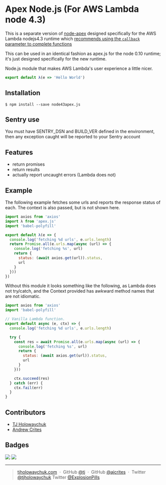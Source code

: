 
# Apex Node.js (For AWS Lambda node 4.3)

This is a separate version of [node-apex](https://github.com/apex/node-apex)
designed specifically for the AWS Lambda nodejs4.3
runtime which [recommends using the `callback` parameter
to complete functions](https://docs.aws.amazon.com/lambda/latest/dg/nodejs-prog-model-using-old-runtime.html#transition-to-new-nodejs-runtime)

This can be used in an identical fashion as apex.js for
the node 0.10 runtime; it's just designed specifically for
the new runtime.

Node.js module that makes AWS Lambda's user experience a little nicer.

```js
export default λ(e => 'Hello World')
```

## Installation

```
$ npm install --save node43apex.js
```

## Sentry use

You must have SENTRY_DSN and BUILD_VER defined in the environment, then any exception caught will be reported to your
Sentry account

## Features

- return promises
- return results
- actually report uncaught errors (Lambda does not)

## Example

The following example fetches some urls and reports the response status of each. The context is also passed, but is not
shown here.

```js
import axios from 'axios'
import λ from 'apex.js'
import 'babel-polyfill'

export default λ(e => {
  console.log('fetching %d urls', e.urls.length)
  return Promise.all(e.urls.map(async (url) => {
    console.log('fetching %s', url)
    return {
      status: (await axios.get(url)).status,
      url
    }
  }))
})
```

Without this module it looks something like the following, as Lambda does not try/catch, and the Context
provided has awkward method names that are not idiomatic.

```js
import axios from 'axios'
import 'babel-polyfill'

// Vanilla Lambda function.
export default async (e, ctx) => {
  console.log('fetching %d urls', e.urls.length)

  try {
    const res = await Promise.all(e.urls.map(async (url) => {
      console.log('fetching %s', url)
      return {
        status: (await axios.get(url)).status,
        url
      }
    }))

    ctx.succeed(res)
  } catch (err) {
    ctx.fail(err)
  }
}
```

## Contributors

- [TJ Holowaychuk](https://github.com/tj)
- [Andrew Crites](https://github.com/ajcrites)

## Badges

![](https://img.shields.io/badge/license-MIT-blue.svg)
![](https://img.shields.io/badge/status-stable-green.svg)

---

> [tjholowaychuk.com](http://tjholowaychuk.com) &nbsp;&middot;&nbsp;
> GitHub [@tj](https://github.com/tj) &nbsp;&middot;&nbsp;
> GitHub [@ajcrites](https://github.com/ajcrites) &nbsp;&middot;&nbsp;
> Twitter [@tjholowaychuk](https://twitter.com/tjholowaychuk)
> Twitter [@ExplosionPills](https://twitter.com/ExplosionPills)
